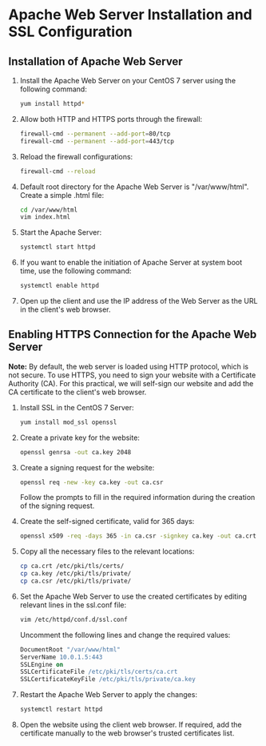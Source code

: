 # Apache Web Server Installation and SSL Configuration

## Installation of Apache Web Server

1. Install the Apache Web Server on your CentOS 7 server using the following command:

   ```bash
   yum install httpd*
   ```

2. Allow both HTTP and HTTPS ports through the firewall:

   ```bash
   firewall-cmd --permanent --add-port=80/tcp
   firewall-cmd --permanent --add-port=443/tcp
   ```

3. Reload the firewall configurations:

   ```bash
   firewall-cmd --reload
   ```

4. Default root directory for the Apache Web Server is "/var/www/html". Create a simple .html file:

   ```bash
   cd /var/www/html
   vim index.html
   ```

5. Start the Apache Server:

   ```bash
   systemctl start httpd
   ```

6. If you want to enable the initiation of Apache Server at system boot time, use the following command:

   ```bash
   systemctl enable httpd
   ```

7. Open up the client and use the IP address of the Web Server as the URL in the client's web browser.

## Enabling HTTPS Connection for the Apache Web Server

**Note:** By default, the web server is loaded using HTTP protocol, which is not secure. 
To use HTTPS, you need to sign your website with a Certificate Authority (CA). 
For this practical, we will self-sign our website and add the CA certificate to the client's web browser.

1. Install SSL in the CentOS 7 Server:

   ```bash
   yum install mod_ssl openssl
   ```

2. Create a private key for the website:

   ```bash
   openssl genrsa -out ca.key 2048
   ```

3. Create a signing request for the website:

   ```bash
   openssl req -new -key ca.key -out ca.csr
   ```

   Follow the prompts to fill in the required information during the creation of the signing request.

4. Create the self-signed certificate, valid for 365 days:

   ```bash
   openssl x509 -req -days 365 -in ca.csr -signkey ca.key -out ca.crt
   ```

5. Copy all the necessary files to the relevant locations:

   ```bash
   cp ca.crt /etc/pki/tls/certs/
   cp ca.key /etc/pki/tls/private/
   cp ca.csr /etc/pki/tls/private/
   ```

6. Set the Apache Web Server to use the created certificates by editing relevant lines in the ssl.conf file:

   ```bash
   vim /etc/httpd/conf.d/ssl.conf
   ```

   Uncomment the following lines and change the required values:

   ```apache
   DocumentRoot "/var/www/html"
   ServerName 10.0.1.5:443
   SSLEngine on
   SSLCertificateFile /etc/pki/tls/certs/ca.crt
   SSLCertificateKeyFile /etc/pki/tls/private/ca.key
   ```

7. Restart the Apache Web Server to apply the changes:

   ```bash
   systemctl restart httpd
   ```

8. Open the website using the client web browser. If required, add the certificate manually to the web browser's trusted certificates list.
